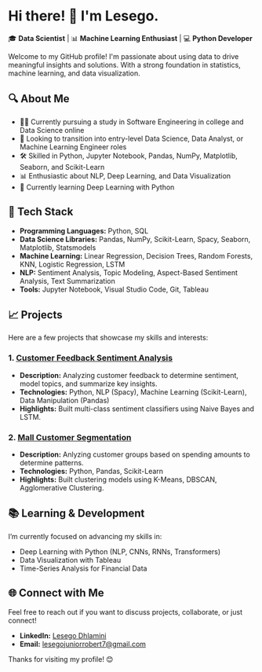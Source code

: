 # Hi there! 👋 I'm Lesego.

🎓 **Data Scientist** | 📊 **Machine Learning Enthusiast** | 💻 **Python Developer**

Welcome to my GitHub profile! I'm passionate about using data to drive meaningful insights and solutions. With a strong foundation in statistics, machine learning, and data visualization.



## 🔍 **About Me**

- 🧑‍🎓 Currently pursuing a study in Software Engineering in college and Data Science online
- 💼 Looking to transition into entry-level Data Science, Data Analyst, or Machine Learning Engineer roles
- 🛠️ Skilled in Python, Jupyter Notebook, Pandas, NumPy, Matplotlib, Seaborn, and Scikit-Learn
- 📊 Enthusiastic about NLP, Deep Learning, and Data Visualization
- 🌱 Currently learning Deep Learning with Python



## 🧰 **Tech Stack**

- **Programming Languages:** Python, SQL
- **Data Science Libraries:** Pandas, NumPy, Scikit-Learn, Spacy, Seaborn, Matplotlib, Statsmodels
- **Machine Learning:** Linear Regression, Decision Trees, Random Forests, KNN, Logistic Regression, LSTM
- **NLP:** Sentiment Analysis, Topic Modeling, Aspect-Based Sentiment Analysis, Text Summarization
- **Tools:** Jupyter Notebook, Visual Studio Code, Git, Tableau



## 📈 **Projects**

Here are a few projects that showcase my skills and interests:

### 1. [Customer Feedback Sentiment Analysis](https://github.com/Lesego-1/Customer-Feedback-Sentiment-Analysis)
   - **Description:** Analyzing customer feedback to determine sentiment, model topics, and summarize key insights.
   - **Technologies:** Python, NLP (Spacy), Machine Learning (Scikit-Learn), Data Manipulation (Pandas)
   - **Highlights:** Built multi-class sentiment classifiers using Naive Bayes and LSTM.

### 2. [Mall Customer Segmentation](https://github.com/Lesego-1/Mall-Customer-Segmentation)
   - **Description:** Anlyzing customer groups based on spending amounts to determine patterns.
   - **Technologies:** Python, Pandas, Scikit-Learn
   - **Highlights:** Built clustering models using K-Means, DBSCAN, Agglomerative Clustering.




## 📚 **Learning & Development**

I’m currently focused on advancing my skills in:
- Deep Learning with Python (NLP, CNNs, RNNs, Transformers)
- Data Visualization with Tableau
- Time-Series Analysis for Financial Data



## 🌐 **Connect with Me**

Feel free to reach out if you want to discuss projects, collaborate, or just connect!

- **LinkedIn:** [Lesego Dhlamini](https://www.linkedin.com/in/lesego-d-a5a7372a0/)
- **Email:** lesegojuniorrobert7@gmail.com



Thanks for visiting my profile! 😊

